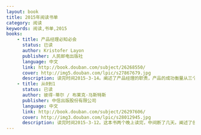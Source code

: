 ```yaml
---
layout: book
title: 2015年阅读书单
category: 阅读
keywords: 阅读,书单,2015
books: 
    - title: 产品经理必知必会
      status: 已读
      author: Kristofer Layon 
      publisher: 人民邮电出版社
      language: 中文
      link: http://book.douban.com/subject/26268550/
      cover: http://img5.douban.com/lpic/s27867679.jpg
      description: 读完时间2015-3-14。阐述了产品经理的职责，产品的成功衡量从三个方面：产出、成效、影响。对需求来说，先考虑基本功能，再考虑性能，最后考虑体验。产品在设计时，需要站在用户的角度来为产品设计故事。产品完成后，来看出来的产品是否很好的完成了故事的预期。
    - title: 从0到1
      status: 已读
      author: 彼得·蒂尔 / 布莱克·马斯特斯  
      publisher: 中信出版股份有限公司
      language: 中文
      link: http://book.douban.com/subject/26297606/
      cover: http://img3.douban.com/lpic/s28012945.jpg
      description: 读完时间2015-3-12。这本书两个晚上读完，中间断了几天。阐述了创业的一些经验。从0到1很难，从1到n简单，但是从1到n是和市场抢蛋糕，容易作死。创业基础很重要，80-20原则需要清楚知道自己在哪一块。垄断市场的建立需要有长期规划。读了受益良多。
---
```

